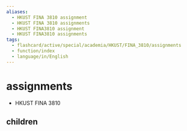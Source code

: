 ```yaml
---
aliases:
  - HKUST FINA 3810 assignment
  - HKUST FINA 3810 assignments
  - HKUST FINA3810 assignment
  - HKUST FINA3810 assignments
tags:
  - flashcard/active/special/academia/HKUST/FINA_3810/assignments
  - function/index
  - language/in/English
---
```


# assignments

- HKUST FINA 3810

## children
